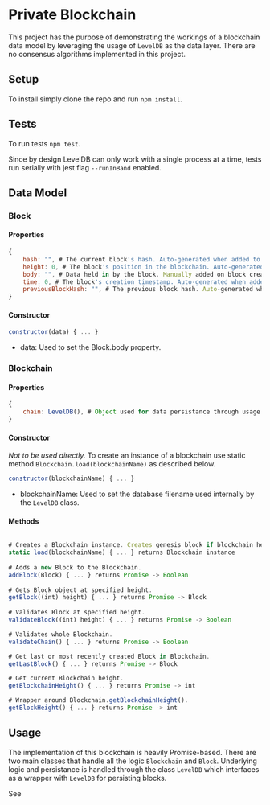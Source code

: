 # Private Blockchain

This project has the purpose of demonstrating the workings of a blockchain data model by leveraging the usage of `LevelDB` as the data layer. There are no consensus algorithms implemented in this project.

## Setup
To install simply clone the repo and run `npm install`.

## Tests
To run tests `npm test`.

Since by design LevelDB can only work with a single process at a time, tests run serially with jest flag `--runInBand` enabled.

## Data Model

### Block

#### Properties
```javascript
{
	hash: "", # The current block's hash. Auto-generated when added to the Blockchain.
	height: 0, # The block's position in the blockchain. Auto-generated when added to the Blockchain.
	body: "", # Data held in by the block. Manually added on block creation.
	time: 0, # The block's creation timestamp. Auto-generated when added to the Blockchain.
	previousBlockHash: "", # The previous block hash. Auto-generated when added to the Blockchain.
}
```

#### Constructor
```javascript
constructor(data) { ... } 
```
- data: Used to set the Block.body property.

### Blockchain

#### Properties
```javascript
{
	chain: LevelDB(), # Object used for data persistance through usage of LevelDB.
}
```

#### Constructor
*Not to be used directly.* To create an instance of a blockchain use static method `Blockchain.load(blockchainName)` as described below.

```javascript
constructor(blockchainName) { ... }
```
- blockchainName: Used to set the database filename used internally by the `LevelDB` class.

#### Methods
```javascript

# Creates a Blockchain instance. Creates genesis block if blockchain height is 0.
static load(blockchainName) { ... } returns Blockchain instance
	
# Adds a new Block to the Blockchain.
addBlock(Block) { ... } returns Promise -> Boolean
	
# Gets Block object at specified height.
getBlock((int) height) { ... } returns Promise -> Block
	
# Validates Block at specified height.
validateBlock((int) height) { ... } returns Promise -> Boolean

# Validates whole Blockchain.
validateChain() { ... } returns Promise -> Boolean

# Get last or most recently created Block in Blockchain.
getLastBlock() { ... } returns Promise -> Block

# Get current Blockchain height.
getBlockchainHeight() { ... } returns Promise -> int

# Wrapper around Blockchain.getBlockchainHeight().
getBlockHeight() { ... } returns Promise -> int

```

## Usage
The implementation of this blockchain is heavily Promise-based. There are two main classes that handle all the logic `Blockchain` and `Block`. Underlying logic and persistance is handled through the class `LevelDB` which interfaces as a wrapper with `LevelDB` for persisting blocks.

See 